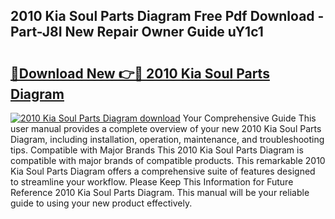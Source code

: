 ## 2010 Kia Soul Parts Diagram Free Pdf Download - Part-J8I New Repair Owner Guide uY1c1

# <h2><a href="http://dfui7k.blite.top/?on=2010+Kia+Soul+Parts+Diagram">🔗Download New 👉🔴 2010 Kia Soul Parts Diagram</a></h2>

[![2010 Kia Soul Parts Diagram download](https://i.imgur.com/lujVjoI.png)](http://dfui7k.blite.top/?on=2010+Kia+Soul+Parts+Diagram)
Your Comprehensive Guide This user manual provides a complete overview of your new 2010 Kia Soul Parts Diagram, including installation, operation, maintenance, and troubleshooting tips. Compatible with Major Brands This 2010 Kia Soul Parts Diagram is compatible with major brands of compatible products. This remarkable 2010 Kia Soul Parts Diagram offers a comprehensive suite of features designed to streamline your workflow. Please Keep This Information for Future Reference 2010 Kia Soul Parts Diagram. This manual will be your reliable guide to using your new product effectively.
